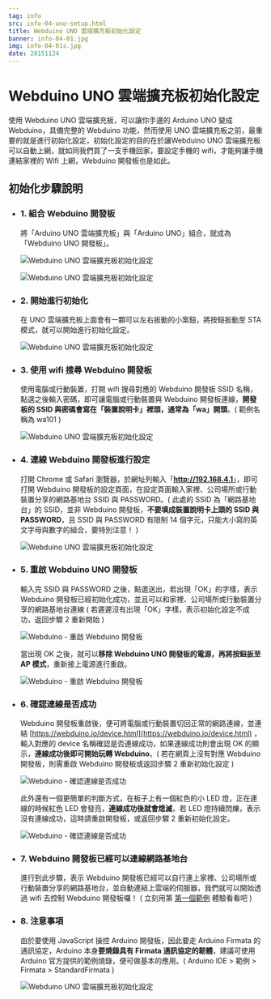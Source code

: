 ```yaml
---
tag: info
src: info-04-uno-setup.html
title: Webduino UNO 雲端擴充板初始化設定
banner: info-04-01.jpg
img: info-04-01s.jpg
date: 20151124
---
```


<!-- @@master  = ../../_layout.html-->

<!-- @@block  =  meta-->

<title>Webduino UNO 雲端擴充板初始化設定 :::: Webduino = Web × Arduino</title>

<meta name="description" content="使用 Webduino UNO 雲端擴充板，可以讓你手邊的 Arduino UNO 變成 Webduino，具備完整的 Webduino 功能，然而使用 UNO 雲端擴充板之前，最重要的就是進行初始化設定，初始化設定的目的在於讓Webduino UNO 雲端擴充板可以自動上網，就如同我們買了一支手機回家，要設定手機的 wifi，才能夠讓手機連結家裡的 Wifi 上網，Webduino 開發板也是如此。">

<meta itemprop="description" content="使用 Webduino UNO 雲端擴充板，可以讓你手邊的 Arduino UNO 變成 Webduino，具備完整的 Webduino 功能，然而使用 UNO 雲端擴充板之前，最重要的就是進行初始化設定，初始化設定的目的在於讓Webduino UNO 雲端擴充板可以自動上網，就如同我們買了一支手機回家，要設定手機的 wifi，才能夠讓手機連結家裡的 Wifi 上網，Webduino 開發板也是如此。">

<meta property="og:description" content="使用 Webduino UNO 雲端擴充板，可以讓你手邊的 Arduino UNO 變成 Webduino，具備完整的 Webduino 功能，然而使用 UNO 雲端擴充板之前，最重要的就是進行初始化設定，初始化設定的目的在於讓Webduino UNO 雲端擴充板可以自動上網，就如同我們買了一支手機回家，要設定手機的 wifi，才能夠讓手機連結家裡的 Wifi 上網，Webduino 開發板也是如此。">

<meta property="og:title" content="Webduino UNO 雲端擴充板初始化設定" >

<meta property="og:url" content="https://webduino.io/tutorials/info-04-uno-setup.html">

<meta property="og:image" content="https://webduino.io/img/tutorials/info-04-01s.jpg">

<meta itemprop="image" content="https://webduino.io/img/tutorials/info-04-01s.jpg">

<include src="../_include-tutorials.html"></include>

<!-- @@close-->



<!-- @@block  =  tutorials-->
# Webduino UNO 雲端擴充板初始化設定

使用 Webduino UNO 雲端擴充板，可以讓你手邊的 Arduino UNO 變成 Webduino，具備完整的 Webduino 功能，然而使用 UNO 雲端擴充板之前，最重要的就是進行初始化設定，初始化設定的目的在於讓Webduino UNO 雲端擴充板可以自動上網，就如同我們買了一支手機回家，要設定手機的 wifi，才能夠讓手機連結家裡的 Wifi 上網，Webduino 開發板也是如此。

## 初始化步驟說明

- ### 1. 組合 Webduino 開發板

	將「Arduino UNO 雲端擴充板」與「Arduino UNO」組合，就成為「Webduino UNO 開發板」。

	![Webduino UNO 雲端擴充板初始化設定](../img/tutorials/info-04-02.jpg)

	![Webduino UNO 雲端擴充板初始化設定](../img/tutorials/info-04-03.jpg)

- ### 2. 開始進行初始化

	在 UNO 雲端擴充板上面會有一顆可以左右扳動的小案鈕，將按鈕扳動至 STA 模式，就可以開始進行初始化設定。

	![Webduino UNO 雲端擴充板初始化設定](../img/tutorials/info-04-04.jpg)

- ### 3. 使用 wifi 搜尋 Webduino 開發板

	使用電腦或行動裝置，打開 wifi 搜尋對應的 Webduino 開發板 SSID 名稱，點選之後輸入密碼，即可讓電腦或行動裝置與 Webduino 開發板連線，**開發板的 SSID 與密碼會寫在「裝置說明卡」裡頭，通常為「wa」開頭**。( 範例名稱為 wa101 )

	![Webduino UNO 雲端擴充板初始化設定](../img/tutorials/info-04-05.jpg)


- ### 4. 連線 Webduino 開發板進行設定

	打開 Chrome 或 Safari 瀏覽器，於網址列輸入「<b>http://192.168.4.1</b>」，即可打開 Webduino 開發板的設定頁面，在設定頁面輸入家裡、公司場所或行動裝置分享的網路基地台 SSID 與 PASSWORD。( 此處的 SSID 為「網路基地台」的 SSID，並非 Webduino 開發板，**不要填成裝置說明卡上頭的 SSID 與 PASSWORD**，且 SSID 與 PASSWORD 有限制 14 個字元，只能大小寫的英文字母與數字的組合，要特別注意！ )

	![Webduino UNO 雲端擴充板初始化設定](../img/tutorials/info-04-06.jpg)

- ### 5. 重啟 Webduino UNO 開發板

	輸入完 SSID 與 PASSWORD 之後，點選送出，若出現「OK」的字樣，表示 Webduino 開發板已經初始化成功，並且可以和家裡、公司場所或行動裝置分享的網路基地台連線 ( 若遲遲沒有出現「OK」字樣，表示初始化設定不成功，返回步驟 2 重新開始 )

	![Webduino - 重啟 Webduino 開發板](../img/tutorials/info-04-07.jpg)

	當出現 OK 之後，就可以**移除 Webduino UNO 開發板的電源，再將按鈕扳至 AP 模式**，重新接上電源進行重啟。

	![Webduino - 重啟 Webduino 開發板](../img/tutorials/info-04-08.jpg)

- ### 6. 確認連線是否成功

	Webduino 開發板重啟後，便可將電腦或行動裝置切回正常的網路連線，並連結 [https://webduino.io/device.html](https://webduino.io/device.html) ，輸入對應的 device 名稱確認是否連線成功，如果連線成功則會出現 OK 的顯示，**連線成功後即可開始玩轉 Webduino**。( 若在網頁上沒有對應 Webduino 開發板，則需重啟 Webduino 開發板或返回步驟 2 重新初始化設定 )

	![Webduino - 確認連線是否成功](../img/tutorials/info-04-09.jpg)

	此外還有一個更簡單的判斷方式，在板子上有一個紅色的小 LED 燈，正在連線的時候紅色 LED 會發亮，**連線成功後就會熄滅**，若 LED 燈持續閃爍，表示沒有連線成功，這時請重啟開發板，或返回步驟 2 重新初始化設定。

	![Webduino - 確認連線是否成功](../img/tutorials/info-04-10.jpg)

- ### 7. Webduino 開發板已經可以連線網路基地台

	進行到此步驟，表示 Webduino 開發板已經可以自行連上家裡、公司場所或行動裝置分享的網路基地台，並自動連結上雲端的伺服器，我們就可以開始透過 wifi 去控制 Webduino 開發板囉！ ( 立刻用第 [第一個範例](tutorial-01-led.html) 體驗看看吧 )

- ### 8. 注意事項

	由於要使用 JavaScript 操控 Arduino 開發板，因此要走 Arduino Firmata 的通訊協定，Arduino 本身**要燒錄具有 Firmata 通訊協定的韌體**，建議可使用 Arduino 官方提供的範例燒錄，便可做基本的應用。( Arduino IDE > 範例 > Firmata > StandardFirmata )

	![Webduino UNO 雲端擴充板初始化設定](../img/tutorials/info-05-08.jpg)




<!-- @@close-->